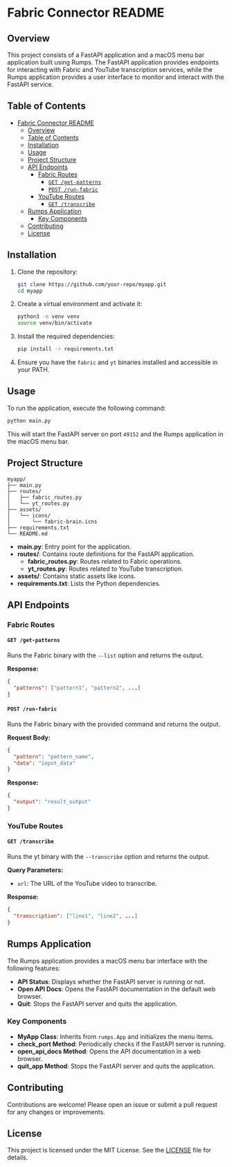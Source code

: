 # Fabric Connector README

## Overview

This project consists of a FastAPI application and a macOS menu bar application built using Rumps. The FastAPI application provides endpoints for interacting with Fabric and YouTube transcription services, while the Rumps application provides a user interface to monitor and interact with the FastAPI service.

## Table of Contents

- [Fabric Connector README](#fabric-connector-readme)
  - [Overview](#overview)
  - [Table of Contents](#table-of-contents)
  - [Installation](#installation)
  - [Usage](#usage)
  - [Project Structure](#project-structure)
  - [API Endpoints](#api-endpoints)
    - [Fabric Routes](#fabric-routes)
      - [`GET /get-patterns`](#get-get-patterns)
      - [`POST /run-fabric`](#post-run-fabric)
    - [YouTube Routes](#youtube-routes)
      - [`GET /transcribe`](#get-transcribe)
  - [Rumps Application](#rumps-application)
    - [Key Components](#key-components)
  - [Contributing](#contributing)
  - [License](#license)

## Installation

1. Clone the repository:
    ```sh
    git clone https://github.com/your-repo/myapp.git
    cd myapp
    ```

2. Create a virtual environment and activate it:
    ```sh
    python3 -m venv venv
    source venv/bin/activate
    ```

3. Install the required dependencies:
    ```sh
    pip install -r requirements.txt
    ```

4. Ensure you have the `fabric` and `yt` binaries installed and accessible in your PATH.

## Usage

To run the application, execute the following command:
```sh
python main.py
```

This will start the FastAPI server on port `49152` and the Rumps application in the macOS menu bar.

## Project Structure

```
myapp/
├── main.py
├── routes/
│   ├── fabric_routes.py
│   └── yt_routes.py
├── assets/
│   └── icons/
│       └── fabric-brain.icns
├── requirements.txt
└── README.md
```

- **main.py**: Entry point for the application.
- **routes/**: Contains route definitions for the FastAPI application.
  - **fabric_routes.py**: Routes related to Fabric operations.
  - **yt_routes.py**: Routes related to YouTube transcription.
- **assets/**: Contains static assets like icons.
- **requirements.txt**: Lists the Python dependencies.

## API Endpoints

### Fabric Routes

#### `GET /get-patterns`

Runs the Fabric binary with the `--list` option and returns the output.

**Response:**
```json
{
  "patterns": ["pattern1", "pattern2", ...]
}
```

#### `POST /run-fabric`

Runs the Fabric binary with the provided command and returns the output.

**Request Body:**
```json
{
  "pattern": "pattern_name",
  "data": "input_data"
}
```

**Response:**
```json
{
  "output": "result_output"
}
```

### YouTube Routes

#### `GET /transcribe`

Runs the yt binary with the `--transcribe` option and returns the output.

**Query Parameters:**
- `url`: The URL of the YouTube video to transcribe.

**Response:**
```json
{
  "transcription": ["line1", "line2", ...]
}
```

## Rumps Application

The Rumps application provides a macOS menu bar interface with the following features:

- **API Status**: Displays whether the FastAPI server is running or not.
- **Open API Docs**: Opens the FastAPI documentation in the default web browser.
- **Quit**: Stops the FastAPI server and quits the application.

### Key Components

- **MyApp Class**: Inherits from `rumps.App` and initializes the menu items.
- **check_port Method**: Periodically checks if the FastAPI server is running.
- **open_api_docs Method**: Opens the API documentation in a web browser.
- **quit_app Method**: Stops the FastAPI server and quits the application.

## Contributing

Contributions are welcome! Please open an issue or submit a pull request for any changes or improvements.

## License

This project is licensed under the MIT License. See the [LICENSE](LICENSE) file for details.